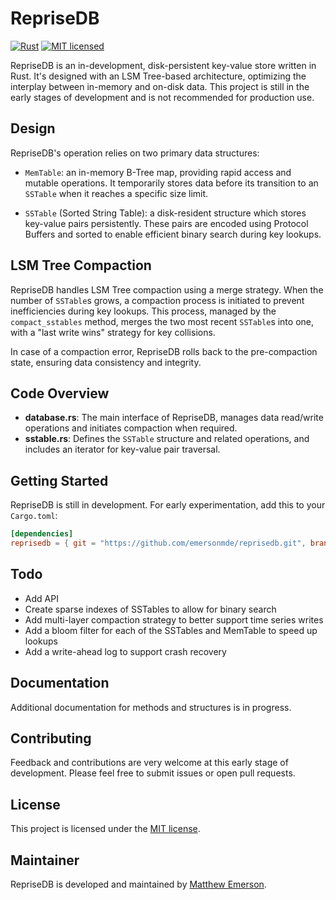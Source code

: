# RepriseDB

[![Rust](https://github.com/emersonmde/reprisedb/actions/workflows/rust.yml/badge.svg)](https://github.com/emersonmde/reprisedb/actions/workflows/rust.yml)
[![MIT licensed](https://img.shields.io/badge/license-MIT-blue.svg)](LICENSE)

RepriseDB is an in-development, disk-persistent key-value store written in Rust. It's designed with an LSM Tree-based architecture, optimizing the interplay between in-memory and on-disk data. This project is still in the early stages of development and is not recommended for production use.

## Design

RepriseDB's operation relies on two primary data structures:

- `MemTable`: an in-memory B-Tree map, providing rapid access and mutable operations. It temporarily stores data before its transition to an `SSTable` when it reaches a specific size limit.

- `SSTable` (Sorted String Table): a disk-resident structure which stores key-value pairs persistently. These pairs are encoded using Protocol Buffers and sorted to enable efficient binary search during key lookups.

## LSM Tree Compaction

RepriseDB handles LSM Tree compaction using a merge strategy. When the number of `SSTable`s grows, a compaction process is initiated to prevent inefficiencies during key lookups. This process, managed by the `compact_sstables` method, merges the two most recent `SSTable`s into one, with a "last write wins" strategy for key collisions.

In case of a compaction error, RepriseDB rolls back to the pre-compaction state, ensuring data consistency and integrity.

## Code Overview

- **database.rs**: The main interface of RepriseDB, manages data read/write operations and initiates compaction when required.
- **sstable.rs**: Defines the `SSTable` structure and related operations, and includes an iterator for key-value pair traversal.

## Getting Started

RepriseDB is still in development. For early experimentation, add this to your `Cargo.toml`:

```toml
[dependencies]
reprisedb = { git = "https://github.com/emersonmde/reprisedb.git", branch = "main" }
```

## Todo
- Add API
- Create sparse indexes of SSTables to allow for binary search
- Add multi-layer compaction strategy to better support time series writes
- Add a bloom filter for each of the SSTables and MemTable to speed up lookups
- Add a write-ahead log to support crash recovery

## Documentation

Additional documentation for methods and structures is in progress.

## Contributing

Feedback and contributions are very welcome at this early stage of development. Please feel free to submit issues or open pull requests.

## License

This project is licensed under the [MIT license](LICENSE).

## Maintainer

RepriseDB is developed and maintained by [Matthew Emerson](https://github.com/emersonmde).